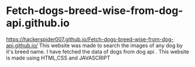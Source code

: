 # Fetch-dogs-breed-wise-from-dog-api.github.io
https://hackerspider007.github.io/Fetch-dogs-breed-wise-from-dog-api.github.io/
This website was made to search the images of any dog by it's breed name. I have fetched the data of dogs from dog api . 
This website is made using HTML,CSS and JAVASCRIPT
